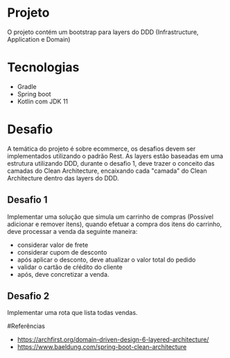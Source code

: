 # Projeto

O projeto contém um bootstrap para layers do DDD (Infrastructure, Application e Domain)

# Tecnologias

- Gradle
- Spring boot
- Kotlin com JDK 11

# Desafio

A temática do projeto é sobre ecommerce, os desafios devem ser implementados utilizando o padrão Rest.
As layers estão baseadas em uma estrutura utilizando DDD, durante o desafio 1, deve trazer o conceito das camadas do Clean Architecture, encaixando cada "camada" do  Clean Architecture dentro das layers do DDD.

## Desafio 1

Implementar uma solução que simula um carrinho de compras (Possível adicionar e remover itens), quando efetuar a compra dos itens do carrinho, deve processar a venda da seguinte maneira:

- considerar valor de frete
- considerar cupom de desconto
- após aplicar o desconto, deve atualizar o valor total do pedido
- validar o cartão de cŕédito do cliente
- após, deve concretizar a venda. 

## Desafio 2

Implementar uma rota que lista todas vendas.

#Referências

- https://archfirst.org/domain-driven-design-6-layered-architecture/
- https://www.baeldung.com/spring-boot-clean-architecture


